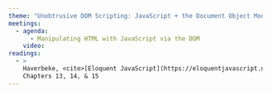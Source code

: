 ```yaml
---
theme: "Unobtrusive DOM Scripting: JavaScript + the Document Object Model (DOM)"
meetings:
  - agenda:
      - Manipulating HTML with JavaScript via the DOM
    video:
readings:
  - >
    Haverbeke, <cite>[Eloquent JavaScript](https://eloquentjavascript.net)</cite> (open access),
    Chapters 13, 14, & 15
---
```

